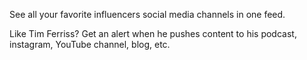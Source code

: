 See all your favorite influencers social media channels in one feed. 

Like Tim Ferriss? Get an alert when he pushes content to his podcast, instagram, YouTube channel, blog, etc. 
